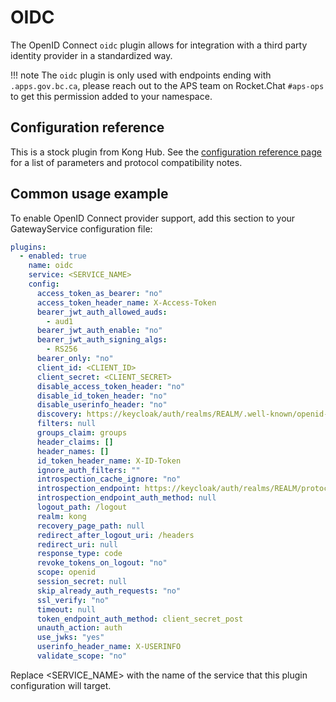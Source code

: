 # OIDC

The OpenID Connect `oidc` plugin allows for integration with a third party
identity provider in a standardized way.

!!! note
  The `oidc` plugin is only used with endpoints ending with
  `.apps.gov.bc.ca`, please reach out to the APS team on Rocket.Chat `#aps-ops`
  to get this permission added to your namespace.

## Configuration reference

This is a stock plugin from Kong Hub. See the [configuration reference page](https://docs.konghq.com/hub/kong-inc/openid-connect/configuration/)
for a list of parameters and protocol compatibility notes.

## Common usage example

To enable OpenID Connect provider support, add this section to your
GatewayService configuration file:

```yaml
plugins:
  - enabled: true
    name: oidc
    service: <SERVICE_NAME>
    config:
      access_token_as_bearer: "no"
      access_token_header_name: X-Access-Token
      bearer_jwt_auth_allowed_auds:
        - aud1
      bearer_jwt_auth_enable: "no"
      bearer_jwt_auth_signing_algs:
        - RS256
      bearer_only: "no"
      client_id: <CLIENT_ID>
      client_secret: <CLIENT_SECRET>
      disable_access_token_header: "no"
      disable_id_token_header: "no"
      disable_userinfo_header: "no"
      discovery: https://keycloak/auth/realms/REALM/.well-known/openid-configuration
      filters: null
      groups_claim: groups
      header_claims: []
      header_names: []
      id_token_header_name: X-ID-Token
      ignore_auth_filters: ""
      introspection_cache_ignore: "no"
      introspection_endpoint: https://keycloak/auth/realms/REALM/protocol/openid-connect/token/introspect
      introspection_endpoint_auth_method: null
      logout_path: /logout
      realm: kong
      recovery_page_path: null
      redirect_after_logout_uri: /headers
      redirect_uri: null
      response_type: code
      revoke_tokens_on_logout: "no"
      scope: openid
      session_secret: null
      skip_already_auth_requests: "no"
      ssl_verify: "no"
      timeout: null
      token_endpoint_auth_method: client_secret_post
      unauth_action: auth
      use_jwks: "yes"
      userinfo_header_name: X-USERINFO
      validate_scope: "no"
```

Replace <SERVICE_NAME> with the name of the service that this plugin
configuration will target.
